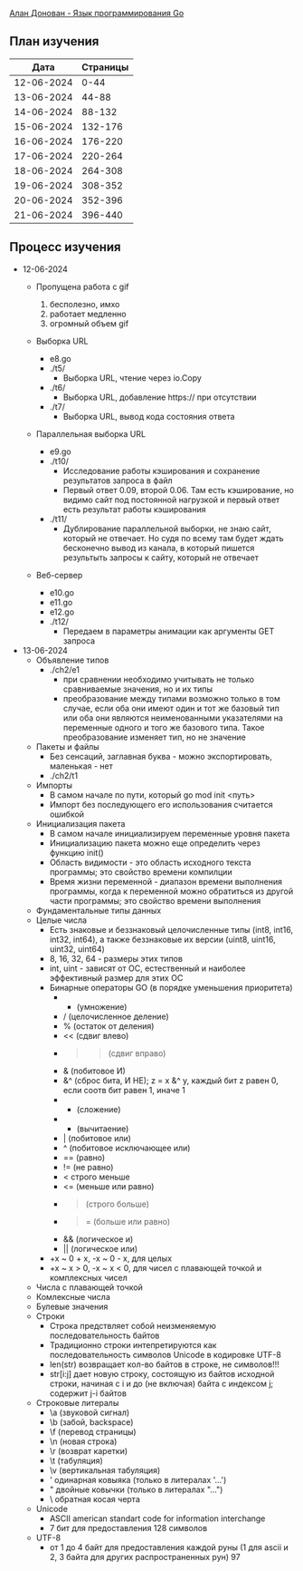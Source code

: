 [Алан Донован - Язык программирования Go](https://disk.yandex.ru/i/hTlIdUWe8z_IYQ)

## План изучения

|    Дата    |  Страницы  |
|------------|------------|
| 12-06-2024 | 0-44       |
| 13-06-2024 | 44-88      |
| 14-06-2024 | 88-132     |
| 15-06-2024 | 132-176    |
| 16-06-2024 | 176-220    |
| 17-06-2024 | 220-264    |
| 18-06-2024 | 264-308    |
| 19-06-2024 | 308-352    |
| 20-06-2024 | 352-396    |
| 21-06-2024 | 396-440    |


## Процесс изучения 

- 12-06-2024
    -   Пропущена работа с gif
        1.  бесполезно,  имхо
        2.  работает медленно
        3.  огромный объем gif

    -   Выборка URL
        *   e8.go
        *   ./t5/
            *   Выборка URL, чтение через io.Copy
        *   ./t6/
            *   Выборка URL, добавление https:// при отсутствии
        *   ./t7/
            *   Выборка URL, вывод кода состояния ответа

    -   Параллельная выборка URL
        *   e9.go
        *   ./t10/
            *   Исследование работы кэширования и сохранение результатов запроса в файл
            *   Первый ответ 0.09, второй 0.06. Там есть кэширование, но видимо сайт под постоянной нагрузкой и первый ответ есть результат работы кэширования
        *   ./t11/
            *   Дублирование параллельной выборки, не знаю сайт, который не отвечает. Но судя по всему там будет ждать бесконечно вывод из канала, в который пишется результыть запросы к сайту, который не отвечает
    -   Веб-сервер
        *   e10.go
        *   e11.go
        *   e12.go
        *   ./t12/
            *   Передаем в параметры анимации как аргументы GET запроса 
- 13-06-2024
    -   Объявление типов
        *   ./ch2/e1
            *   при сравнении необходимо учитывать не только сравниваемые значения, но и их типы
            *   преобразование между типами возможно только в том случае, если оба они имеют один и тот же базовый тип или оба они являются неименованными указателями на переменные одного и того же базового типа. Такое преобразование изменяет тип, но не значение
    -   Пакеты и файлы
        *   Без сенсаций, заглавная буква - можно экспортировать, маленькая - нет
        *   ./ch2/t1
    -   Импорты
        *   В самом начале по пути, который go mod init <путь>
        *   Импорт без последующего его использования считается ошибкой
    -   Инициализация пакета
        *   В самом начале инициализируем переменные уровня пакета
        *   Инициализацию пакета можно еще определить через функцию init()
        *   Область видимости - это область исходного текста программы; это свойство времени компилции
        *   Время жизни переменной - диапазон времени выполнения программы, когда к переменной можно обратиться из другой части программы; это свойство времени выполнения
    -   Фундаментальные типы данных
    -   Целые числа
        *   Есть знаковые и беззнаковый целочисленные типы (int8, int16, int32, int64), а также беззнаковые их версии (uint8, uint16, uint32, uint64)
        *   8, 16, 32, 64 - размеры этих типов
        *   int, uint - зависят от ОС, естественный и наиболее эффективный размер для этих ОС
        *   Бинарные операторы GO (в порядке уменьшения приоритета)
            -   *  (умножение)
            -   /  (целочисленное деление)
            -   %  (остаток от деления)
            -   << (сдвиг влево)
            -   >> (сдвиг вправо)
            -   &  (побитовое И)
            -   &^ (сброс бита, И НЕ); z = x &^ y, каждый бит z равен 0, если соотв бит равен 1, иначе 1
            -   +  (сложение)
            -   -  (вычитаение)
            -   |  (побитовое или)
            -   ^  (побитовое исключающее или)
            -   == (равно)
            -   != (не равно)
            -   <  строго меньше
            -   <= (меньше или равно)
            -   >  (строго больше)
            -   >= (больше или равно)
            -   && (логическое и)
            -   || (логическое или)
        *   +x ~ 0 + x, -x ~ 0 - x, для целых
        *   +x ~ x > 0, -x ~ x < 0, для чисел с плавающей точкой и комплексных чисел
    -   Числа с плавающей точкой
    -   Комлексные числа
    -   Булевые значения
    -   Строки
        *   Строка предствляет собой неизменяемую последовательность байтов
        *   Традиционно строки интепретируются как последовательность символов Unicode в кодировке UTF-8
        *   len(str) возвращает кол-во байтов в строке, не символов!!!
        *   str[i:j] дает новую строку, состоящую из байтов исходной строки, начиная с i и до (не включая) байта с индексом j; содержит j-i байтов
    -   Строковые литералы
        -   \a (звуковой  сигнал)
        -   \b (забой, backspace)
        -   \f (перевод страницы)
        -   \n (новая строка)
        -   \r (возврат каретки)
        -   \t (табуляция)
        -   \v (вертикальная табуляция)
        -   \' одинарная ковыяка (только в литералах '...')
        -   \" двойные   ковычки (только в литералах "...")
        -   \\ обратная косая черта
    -   Unicode
        *   ASCII american standart code for information interchange
        *   7 бит для предоставления 128 символов
    -   UTF-8
        *   от 1 до 4 байт для предоставления каждой руны (1 для ascii и 2, 3 байта для других распространенных рун)
        97